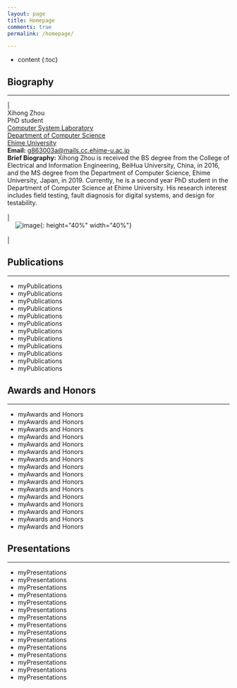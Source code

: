 ```yaml
---
layout: page
title: Homepage
comments: true
permalink: /homepage/

---
```


* content
{:toc}


## Biography

---

| <br> Xihong Zhou <br> PhD student <br> [Computer System Laboratory](http://larissa.cs.ehime-u.ac.jp/) <br> [Department of Computer Science](https://www.eng.ehime-u.ac.jp/rikougaku/outline/organization/ecs_cs_en.html) <br> [Ehime University](https://www.ehime-u.ac.jp/) <br> **Email:** <g863003a@mails.cc.ehime-u.ac.jp> <br> **Brief Biography:** Xihong Zhou is received the BS degree from the College of Electrical and Information Engineering, BeiHua University, China, in 2016, and the MS degree from the Department of Computer Science, Ehime University, Japan, in 2019. Currently, he is a second year PhD student in the Department of Computer Science at Ehime University. His research interest includes field testing, fault diagnosis for digital systems, and design for testability. <br> <br> | <br> &emsp; ![image](https://xihongzhou.github.io/images/zhou.jpg){: height="40%" width="40%"} <br> <br> |



## Publications

---

- myPublications
- myPublications
- myPublications
- myPublications
- myPublications
- myPublications
- myPublications
- myPublications
- myPublications
- myPublications
- myPublications
- myPublications

## Awards and Honors

---

- myAwards and Honors
- myAwards and Honors
- myAwards and Honors
- myAwards and Honors
- myAwards and Honors
- myAwards and Honors
- myAwards and Honors
- myAwards and Honors
- myAwards and Honors
- myAwards and Honors
- myAwards and Honors
- myAwards and Honors
- myAwards and Honors
- myAwards and Honors
- myAwards and Honors
- myAwards and Honors

## Presentations

---

- myPresentations
- myPresentations
- myPresentations
- myPresentations
- myPresentations
- myPresentations
- myPresentations
- myPresentations
- myPresentations
- myPresentations
- myPresentations
- myPresentations
- myPresentations
- myPresentations
- myPresentations
